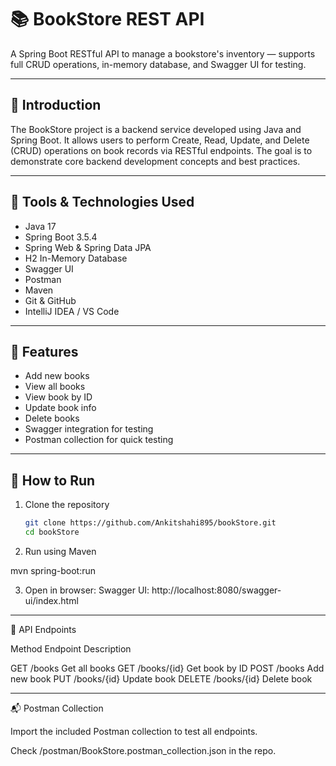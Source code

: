 # 📚 BookStore REST API

A Spring Boot RESTful API to manage a bookstore's inventory — supports full CRUD operations, in-memory database, and Swagger UI for testing.

---

## 🧾 Introduction

The BookStore project is a backend service developed using Java and Spring Boot. It allows users to perform Create, Read, Update, and Delete (CRUD) operations on book records via RESTful endpoints. The goal is to demonstrate core backend development concepts and best practices.

---

## 🔧 Tools & Technologies Used

- Java 17  
- Spring Boot 3.5.4  
- Spring Web & Spring Data JPA  
- H2 In-Memory Database  
- Swagger UI  
- Postman  
- Maven  
- Git & GitHub  
- IntelliJ IDEA / VS Code  

---

## 📌 Features

- Add new books  
- View all books  
- View book by ID  
- Update book info  
- Delete books  
- Swagger integration for testing  
- Postman collection for quick testing  

---

## 🚀 How to Run

1. Clone the repository  
   ```bash
   git clone https://github.com/Ankitshahi895/bookStore.git
   cd bookStore

2. Run using Maven

mvn spring-boot:run


3. Open in browser:
Swagger UI: http://localhost:8080/swagger-ui/index.html




---

🔄 API Endpoints

Method	Endpoint	Description

GET	/books	Get all books
GET	/books/{id}	Get book by ID
POST	/books	Add new book
PUT	/books/{id}	Update book
DELETE	/books/{id}	Delete book



---

📬 Postman Collection

Import the included Postman collection to test all endpoints.

Check /postman/BookStore.postman_collection.json in the repo.
